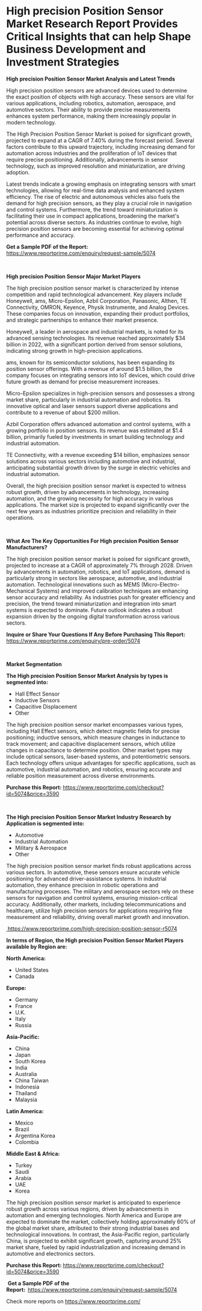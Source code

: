 <p><h1>High precision Position Sensor Market Research Report Provides Critical Insights that can help Shape Business Development and Investment Strategies</h1></p><p><strong>High precision Position Sensor Market Analysis and Latest Trends</strong></p>
<p><p>High precision position sensors are advanced devices used to determine the exact position of objects with high accuracy. These sensors are vital for various applications, including robotics, automation, aerospace, and automotive sectors. Their ability to provide precise measurements enhances system performance, making them increasingly popular in modern technology.</p><p>The High Precision Position Sensor Market is poised for significant growth, projected to expand at a CAGR of 7.40% during the forecast period. Several factors contribute to this upward trajectory, including increasing demand for automation across industries and the proliferation of IoT devices that require precise positioning. Additionally, advancements in sensor technology, such as improved resolution and miniaturization, are driving adoption.</p><p>Latest trends indicate a growing emphasis on integrating sensors with smart technologies, allowing for real-time data analysis and enhanced system efficiency. The rise of electric and autonomous vehicles also fuels the demand for high precision sensors, as they play a crucial role in navigation and control systems. Furthermore, the trend toward miniaturization is facilitating their use in compact applications, broadening the market's potential across diverse sectors. As industries continue to evolve, high precision position sensors are becoming essential for achieving optimal performance and accuracy.</p></p>
<p><strong>Get a Sample PDF of the Report:&nbsp;</strong> <a href="https://www.reportprime.com/enquiry/request-sample/5074?utm_campaign=2924&utm_medium=2&utm_source=Github&utm_content=ia&utm_term=19032025&utm_id=high-precision-position-sensor">https://www.reportprime.com/enquiry/request-sample/5074</a></p>
<p>&nbsp;</p>
<p><strong>High precision Position Sensor Major Market Players</strong></p>
<p><p>The high precision position sensor market is characterized by intense competition and rapid technological advancement. Key players include Honeywell, ams, Micro-Epsilon, Azbil Corporation, Panasonic, Althen, TE Connectivity, OMRON, Keyence, Physik Instrumente, and Analog Devices. These companies focus on innovation, expanding their product portfolios, and strategic partnerships to enhance their market presence.</p><p>Honeywell, a leader in aerospace and industrial markets, is noted for its advanced sensing technologies. Its revenue reached approximately $34 billion in 2022, with a significant portion derived from sensor solutions, indicating strong growth in high-precision applications.</p><p>ams, known for its semiconductor solutions, has been expanding its position sensor offerings. With a revenue of around $1.5 billion, the company focuses on integrating sensors into IoT devices, which could drive future growth as demand for precise measurement increases.</p><p>Micro-Epsilon specializes in high-precision sensors and possesses a strong market share, particularly in industrial automation and robotics. Its innovative optical and laser sensors support diverse applications and contribute to a revenue of about $200 million.</p><p>Azbil Corporation offers advanced automation and control systems, with a growing portfolio in position sensors. Its revenue was estimated at $1.4 billion, primarily fueled by investments in smart building technology and industrial automation.</p><p>TE Connectivity, with a revenue exceeding $14 billion, emphasizes sensor solutions across various sectors including automotive and industrial, anticipating substantial growth driven by the surge in electric vehicles and industrial automation.</p><p>Overall, the high precision position sensor market is expected to witness robust growth, driven by advancements in technology, increasing automation, and the growing necessity for high accuracy in various applications. The market size is projected to expand significantly over the next few years as industries prioritize precision and reliability in their operations.</p></p>
<p>&nbsp;</p>
<p><strong>What Are The Key Opportunities For High precision Position Sensor Manufacturers?</strong></p>
<p><p>The high precision position sensor market is poised for significant growth, projected to increase at a CAGR of approximately 7% through 2028. Driven by advancements in automation, robotics, and IoT applications, demand is particularly strong in sectors like aerospace, automotive, and industrial automation. Technological innovations such as MEMS (Micro-Electro-Mechanical Systems) and improved calibration techniques are enhancing sensor accuracy and reliability. As industries push for greater efficiency and precision, the trend toward miniaturization and integration into smart systems is expected to dominate. Future outlook indicates a robust expansion driven by the ongoing digital transformation across various sectors.</p></p>
<p><strong>Inquire or Share Your Questions If Any Before Purchasing This Report:</strong> <a href="https://www.reportprime.com/enquiry/pre-order/5074?utm_campaign=2924&utm_medium=2&utm_source=Github&utm_content=ia&utm_term=19032025&utm_id=high-precision-position-sensor">https://www.reportprime.com/enquiry/pre-order/5074</a></p>
<p>&nbsp;</p>
<p><strong>Market Segmentation</strong></p>
<p><strong>The High precision Position Sensor Market Analysis by types is segmented into:</strong></p>
<p><ul><li>Hall Effect Sensor</li><li>Inductive Sensors</li><li>Capacitive Displacement</li><li>Other</li></ul></p>
<p><p>The high precision position sensor market encompasses various types, including Hall Effect sensors, which detect magnetic fields for precise positioning; inductive sensors, which measure changes in inductance to track movement; and capacitive displacement sensors, which utilize changes in capacitance to determine position. Other market types may include optical sensors, laser-based systems, and potentiometric sensors. Each technology offers unique advantages for specific applications, such as automotive, industrial automation, and robotics, ensuring accurate and reliable position measurement across diverse environments.</p></p>
<p><strong>Purchase this Report:&nbsp;</strong><a href="https://www.reportprime.com/checkout?id=5074&price=3590&utm_campaign=2924&utm_medium=2&utm_source=Github&utm_content=ia&utm_term=19032025&utm_id=high-precision-position-sensor">https://www.reportprime.com/checkout?id=5074&price=3590</a></p>
<p>&nbsp;</p>
<p><strong>The High precision Position Sensor Market Industry Research by Application is segmented into:</strong></p>
<p><ul><li>Automotive</li><li>Industrial Automation</li><li>Military & Aerospace</li><li>Other</li></ul></p>
<p><p>The high precision position sensor market finds robust applications across various sectors. In automotive, these sensors ensure accurate vehicle positioning for advanced driver-assistance systems. In industrial automation, they enhance precision in robotic operations and manufacturing processes. The military and aerospace sectors rely on these sensors for navigation and control systems, ensuring mission-critical accuracy. Additionally, other markets, including telecommunications and healthcare, utilize high precision sensors for applications requiring fine measurement and reliability, driving overall market growth and innovation.</p></p>
<p><a href="https://www.reportprime.com/high-precision-position-sensor-r5074?utm_campaign=2924&utm_medium=2&utm_source=Github&utm_content=ia&utm_term=19032025&utm_id=high-precision-position-sensor">&nbsp;https://www.reportprime.com/high-precision-position-sensor-r5074</a></p>
<p><strong>In terms of Region, the High precision Position Sensor Market Players available by Region are:</strong></p>
<p>
    <p> <strong> North America: </strong>
        <ul>
            <li>United States</li>
            <li>Canada</li>
        </ul>
        </p> 
    <p> <strong> Europe: </strong>
        <ul>
            <li>Germany</li>
            <li>France</li>
            <li>U.K.</li>
            <li>Italy</li>
            <li>Russia</li>
        </ul>
        </p> 
    <p> <strong> Asia-Pacific: </strong>
        <ul>
            <li>China</li>
            <li>Japan</li>
            <li>South Korea</li>
            <li>India</li>
            <li>Australia</li>
            <li>China Taiwan</li>
            <li>Indonesia</li>
            <li>Thailand</li>
            <li>Malaysia</li>
        </ul>
        </p> 
    <p> <strong> Latin America: </strong>
        <ul>
            <li>Mexico</li>
            <li>Brazil</li>
            <li>Argentina Korea</li>
            <li>Colombia</li>
        </ul>
        </p> 
    <p> <strong> Middle East & Africa: </strong>
        <ul>
            <li>Turkey</li>
            <li>Saudi</li>
            <li>Arabia</li>
            <li>UAE</li>
            <li>Korea</li>
        </ul>
    </p>
    </p>
<p><p>The high precision position sensor market is anticipated to experience robust growth across various regions, driven by advancements in automation and emerging technologies. North America and Europe are expected to dominate the market, collectively holding approximately 60% of the global market share, attributed to their strong industrial bases and technological innovations. In contrast, the Asia-Pacific region, particularly China, is projected to exhibit significant growth, capturing around 25% market share, fueled by rapid industrialization and increasing demand in automotive and electronics sectors.</p></p>
<p><strong>Purchase this Report: </strong><a href="https://www.reportprime.com/checkout?id=5074&price=3590&utm_campaign=2924&utm_medium=2&utm_source=Github&utm_content=ia&utm_term=19032025&utm_id=high-precision-position-sensor">https://www.reportprime.com/checkout?id=5074&price=3590</a></p>
<p>&nbsp;<strong>Get a Sample PDF of the Report:&nbsp;&nbsp;</strong><a href="https://www.reportprime.com/enquiry/request-sample/5074?utm_campaign=2924&utm_medium=2&utm_source=Github&utm_content=ia&utm_term=19032025&utm_id=high-precision-position-sensor">https://www.reportprime.com/enquiry/request-sample/5074</a></p>
<p><strong></strong></p>
<p>Check more reports on <a href="https://www.reportprime.com/?utm_campaign=2924&utm_medium=2&utm_source=Github&utm_content=ia&utm_term=19032025&utm_id=high-precision-position-sensor">https://www.reportprime.com/</a></p>